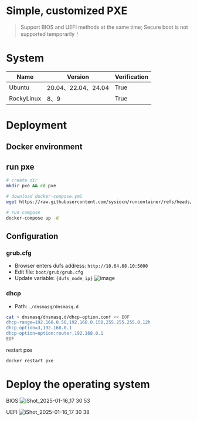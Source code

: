# Simple, customized PXE

> Support BIOS and UEFI methods at the same time; Secure boot is not supported temporarily！

# System

| Name                          | Version                               | Verification   |
|-------------------------------|---------------------------------------|----------------|
| Ubuntu                        | 20.04、22.04、24.04                    | True           |
| RockyLinux                    | 8、9                                   | True           |

# Deployment

## Docker environment

## run pxe
```bash
# create dir
mkdir pxe && cd pxe

# download docker-compose.yml
wget https://raw.githubusercontent.com/sysiocn/runcontainer/refs/heads/main/container/pxe/docker-compose.yml

# run compose
docker-compose up -d
```

## Configuration

### grub.cfg
* Browser enters dufs address: `http://10.64.68.10:5000`
* Edit file: `boot/grub/grub.cfg`
* Update variable: `{dufs_node_ip}`
![image](https://github.com/user-attachments/assets/8896190e-9006-42a0-9a98-44f078a03571)

### dhcp
* Path: `./dnsmasq/dnsmasq.d`
```bash
cat > dnsmasq/dnsmasq.d/dhcp-option.conf << EOF
dhcp-range=192.168.0.50,192.168.0.150,255.255.255.0,12h
dhcp-option=3,192.168.0.1
dhcp-option=option:router,192.168.0.1
EOF
```

restart pxe
```bash
docker restart pxe
```

# Deploy the operating system
BIOS
![iShot_2025-01-16_17 30 53](https://github.com/user-attachments/assets/ad8a1a43-8f4a-4400-95f8-ba910451a494)

UEFI
![iShot_2025-01-16_17 30 38](https://github.com/user-attachments/assets/1221626f-8330-4156-9f44-82dedaee5ffb)
